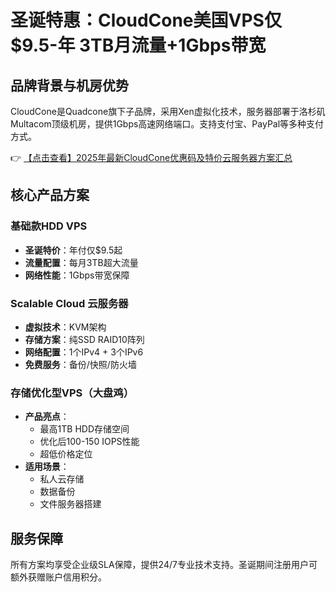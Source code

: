 # 圣诞特惠：CloudCone美国VPS仅$9.5-年 3TB月流量+1Gbps带宽

## 品牌背景与机房优势
CloudCone是Quadcone旗下子品牌，采用Xen虚拟化技术，服务器部署于洛杉矶Multacom顶级机房，提供1Gbps高速网络端口。支持支付宝、PayPal等多种支付方式。

👉 [【点击查看】2025年最新CloudCone优惠码及特价云服务器方案汇总](https://bit.ly/Cloudcone)

## 核心产品方案

### 基础款HDD VPS
- **圣诞特价**：年付仅$9.5起
- **流量配置**：每月3TB超大流量
- **网络性能**：1Gbps带宽保障

### Scalable Cloud 云服务器
- **虚拟技术**：KVM架构
- **存储方案**：纯SSD RAID10阵列
- **网络配置**：1个IPv4 + 3个IPv6
- **免费服务**：备份/快照/防火墙

### 存储优化型VPS（大盘鸡）
- **产品亮点**：
  - 最高1TB HDD存储空间
  - 优化后100-150 IOPS性能
  - 超低价格定位
- **适用场景**：
  - 私人云存储
  - 数据备份
  - 文件服务器搭建

## 服务保障
所有方案均享受企业级SLA保障，提供24/7专业技术支持。圣诞期间注册用户可额外获赠账户信用积分。